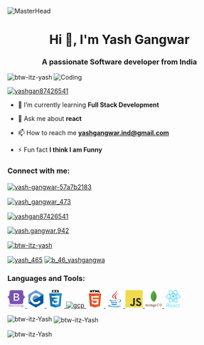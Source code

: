 ![MasterHead](https://media.geeksforgeeks.org/wp-content/cdn-uploads/20210310114057/web-development-image.png)
<h1 align="center">Hi 👋, I'm Yash Gangwar</h1>
<h3 align="center">A passionate Software developer from India</h3>
<img align="right" alt="Coding" width="400" src="https://cdn.dribbble.com/users/1162077/screenshots/3848914/programmer.gif">

<p align="left"> <img src="https://komarev.com/ghpvc/?username=btw-itz-yash&label=Profile%20views&color=0e75b6&style=flat" alt="btw-itz-yash" /> </p>

<p align="left"> <a href="https://twitter.com/yashgan87426541" target="blank"><img src="https://img.shields.io/twitter/follow/yashgan87426541?logo=twitter&style=for-the-badge" alt="yashgan87426541" /></a> </p>

- 🌱 I’m currently learning **Full Stack Development**

- 💬 Ask me about **react**

- 📫 How to reach me **yashgangwar.ind@gmail.com**

- ⚡ Fun fact **I think I am Funny**

<h3 align="left">Connect with me:</h3>
<p align="left">
<a href="https://linkedin.com/in/yash-gangwar-57a7b2183" target="blank"><img align="center" src="https://raw.githubusercontent.com/rahuldkjain/github-profile-readme-generator/master/src/images/icons/Social/linked-in-alt.svg" alt="yash-gangwar-57a7b2183" height="30" width="40" /></a>

<a href="https://instagram.com/yash_gangwar_473" target="blank"><img align="center" src="https://raw.githubusercontent.com/rahuldkjain/github-profile-readme-generator/master/src/images/icons/Social/instagram.svg" alt="yash_gangwar_473" height="30" width="40" /></a>

<a href="https://twitter.com/yashgan87426541" target="blank"><img align="center" src="https://raw.githubusercontent.com/rahuldkjain/github-profile-readme-generator/master/src/images/icons/Social/twitter.svg" alt="yashgan87426541" height="30" width="40" /></a>

<a href="https://fb.com/yash.gangwar.942" target="blank"><img align="center" src="https://raw.githubusercontent.com/rahuldkjain/github-profile-readme-generator/master/src/images/icons/Social/facebook.svg" alt="yash.gangwar.942" height="30" width="40" /></a>

<a href="https://www.leetcode.com/btw_itz_Yash" target="blank"><img align="center" src="https://raw.githubusercontent.com/rahuldkjain/github-profile-readme-generator/master/src/images/icons/Social/leet-code.svg" alt="btw-itz-yash" height="30" width="40" /></a>

<a href="https://www.codechef.com/users/Yash_465" target="blank"><img align="center" src="https://cdn.jsdelivr.net/npm/simple-icons@3.1.0/icons/codechef.svg" alt="yash_465" height="30" width="40" /></a>
<a href="https://www.hackerrank.com/b_46_yashgangwa" target="blank"><img align="center" src="https://raw.githubusercontent.com/rahuldkjain/github-profile-readme-generator/master/src/images/icons/Social/hackerrank.svg" alt="b_46_yashgangwa" height="30" width="40" /></a>

</p>

<h3 align="left">Languages and Tools:</h3>
<p align="left"> <a href="https://getbootstrap.com" target="_blank" rel="noreferrer"> <img src="https://raw.githubusercontent.com/devicons/devicon/master/icons/bootstrap/bootstrap-plain-wordmark.svg" alt="bootstrap" width="40" height="40"/> </a> <a href="https://www.cprogramming.com/" target="_blank" rel="noreferrer"> <img src="https://raw.githubusercontent.com/devicons/devicon/master/icons/c/c-original.svg" alt="c" width="40" height="40"/> </a> <a href="https://www.w3schools.com/css/" target="_blank" rel="noreferrer"> <img src="https://raw.githubusercontent.com/devicons/devicon/master/icons/css3/css3-original-wordmark.svg" alt="css3" width="40" height="40"/> </a> <a href="https://cloud.google.com" target="_blank" rel="noreferrer"> <img src="https://www.vectorlogo.zone/logos/google_cloud/google_cloud-icon.svg" alt="gcp" width="40" height="40"/> </a> <a href="https://www.w3.org/html/" target="_blank" rel="noreferrer"> <img src="https://raw.githubusercontent.com/devicons/devicon/master/icons/html5/html5-original-wordmark.svg" alt="html5" width="40" height="40"/> </a> <a href="https://www.java.com" target="_blank" rel="noreferrer"> <img src="https://raw.githubusercontent.com/devicons/devicon/master/icons/java/java-original.svg" alt="java" width="40" height="40"/> </a> <a href="https://developer.mozilla.org/en-US/docs/Web/JavaScript" target="_blank" rel="noreferrer"> <img src="https://raw.githubusercontent.com/devicons/devicon/master/icons/javascript/javascript-original.svg" alt="javascript" width="40" height="40"/> </a> <a href="https://www.mongodb.com/" target="_blank" rel="noreferrer"> <img src="https://raw.githubusercontent.com/devicons/devicon/master/icons/mongodb/mongodb-original-wordmark.svg" alt="mongodb" width="40" height="40"/> </a> <a href="https://reactjs.org/" target="_blank" rel="noreferrer"> <img src="https://raw.githubusercontent.com/devicons/devicon/master/icons/react/react-original-wordmark.svg" alt="react" width="40" height="40"/> </a> </p>

<p><img align="left" src="https://github-readme-stats.vercel.app/api/top-langs?username=btw-itz-yash&show_icons=true&locale=en&layout=compact" alt="btw-itz-Yash" /></p>

<p>&nbsp;<img align="center" src="https://github-readme-stats.vercel.app/api?username=btw-itz-yash&show_icons=true&locale=en" alt="btw-itz-Yash" /></p>

<p><img align="center" src="https://github-readme-streak-stats.herokuapp.com/?user=btw-itz-yash&" alt="btw-itz-Yash" /></p>

